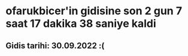 # ofarukbicer'in gidisine son 2 gun 7 saat 17 dakika 38 saniye kaldi

## Gidis tarihi: 30.09.2022 :(